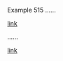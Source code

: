 Example 515
......

[link](/url "title \"&quot;")

......

<p><a href="/url" title="title &quot;&quot;">link</a></p>
